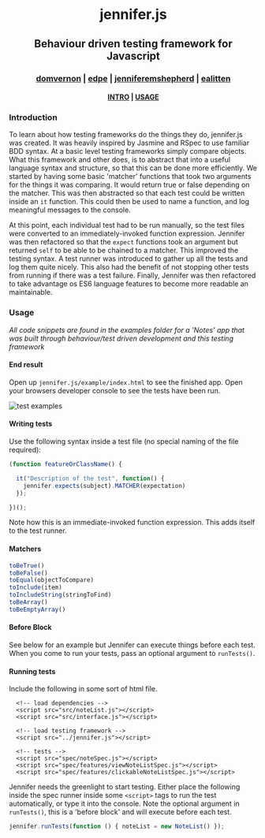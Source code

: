 <h1 align="center"> jennifer.js </h1>

<h2 align="center"> Behaviour driven testing framework for Javascript </h2>

<h3 align="center"> <a href="https://github.com/domvernon">domvernon</a> | <a href="https://github.com/edpe">edpe</a> | <a href="https://github.com/jenniferemshepherd">jenniferemshepherd</a> | <a href="https://github.com/ealitten">ealitten</a> </h3>

<h4 align="center"> <a href="#introduction">INTRO</a> | <a href="#usage">USAGE</a> </h4>

### Introduction

To learn about how testing frameworks do the things they do, jennifer.js was created. It was heavily inspired by Jasmine and RSpec to use familiar BDD syntax. At a basic level testing frameworks simply compare objects. What this framework  and other does, is to abstract that into a useful language syntax and structure, so that this can be done more efficiently. We started by having some basic 'matcher' functions that took two arguments for the things it was comparing. It would return true or false depending on the matcher. This was then abstracted so that each test could be written inside an `it` function. This could then be used to name a function, and log meaningful messages to the console.

At this point, each individual test had to be run manually, so the test files were converted to an immediately-invoked function expression. Jennifer was then refactored so that the `expect` functions took an argument but returned `self` to be able to be chained to a matcher. This improved the testing syntax. A test runner was introduced to gather up all the tests and log them quite nicely. This also had the benefit of not stopping other tests from running if there was a test failure. Finally, Jennifer was then refactored to take advantage os ES6 language features to become more readable an maintainable.

### Usage

*All code snippets are found in the examples folder for a 'Notes' app that was built through behaviour/test driven development and this testing framework*

#### End result
Open up `jennifer.js/example/index.html` to see the finished app. Open your browsers developer console to see the tests have been run.

![test examples](/example/img/example.png)

#### Writing tests
Use the following syntax inside a test file (no special naming of the file required):

```javascript
(function featureOrClassName() {

  it("Description of the test", function() {
    jennifer.expects(subject).MATCHER(expectation)
  });

})();
```

Note how this is an immediate-invoked function expression. This adds itself to the test runner.

#### Matchers

```javascript
toBeTrue()
toBeFalse()
toEqual(objectToCompare)
toInclude(item)
toIncludeString(stringToFind)
toBeArray()
toBeEmptyArray()
```

#### Before Block

See below for an example but Jennifer can execute things before each test. When you come to run your tests, pass an optional argument to `runTests()`.

#### Running tests

Include the following in some sort of html file.

```html5
  <!-- load dependencies -->
  <script src="src/noteList.js"></script>
  <script src="src/interface.js"></script>

  <!-- load testing framework -->
  <script src="../jennifer.js"></script>

  <!-- tests -->
  <script src="spec/noteSpec.js"></script>
  <script src="spec/features/viewNoteListSpec.js"></script>
  <script src="spec/features/clickableNoteListSpec.js"></script>
```
Jennifer needs the greenlight to start testing. Either place the following inside the spec runner inside some `<script>` tags  to run the test automatically, or type it into the console. Note the optional argument in `runTests()`, this is a 'before block' and will execute before each test.

```javascript
jennifer.runTests(function () { noteList = new NoteList() });
```
